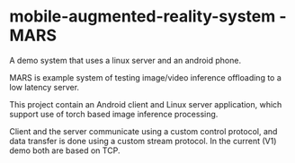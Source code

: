 # mobile-augmented-reality-system - MARS
A demo system that uses a linux server and an android phone.

MARS is example system of testing image/video inference offloading
to a low latency server.

This project contain an Android client and Linux server application, which
support use of torch based image inference processing.

Client and the server communicate using a custom control protocol,
and data transfer is done using a custom stream protocol.
In the current (V1) demo both are based on TCP.
